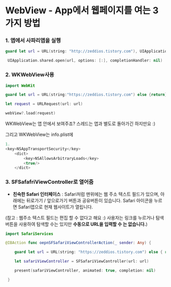 # WebView - App에서 웹페이지를 여는 3가지 방법

### 1. 앱에서 사파리앱을 실행

```swift
guard let url = URL(string: "http://zeddios.tistory.com"), UIApplication.shared.canOpenURL(url) else { return }

 UIApplication.shared.open(url, options: [:], completionHandler: nil)

```

### 2. WKWebView사용

```swift
import WebKit

guard let url = URL(string:"https://zeddios.tistory.com") else {return}

let request = URLRequest(url: url)

webView?.load(request)

```

WKWebView는 앱 안에서 보여주죠? 스레드는 앱과 별도로 돌아가긴 하지만요 :)

그리고 WKWebView는 info.plist에

```swift
1.
<key>NSAppTransportSecurity</key>
    <dict>
        <key>NSAllowsArbitraryLoads</key>
        <true/>
    </dict>
```

### 3. SFSafafriViewController로 열어줌

- **친숙한 Safari 인터페이스** : Safari처럼 맨위에는 웹 주소 텍스트 필드가 있으며, 아래에는 뒤로가기 / 앞으로가기 버튼과 공유버튼이 있습니다. Safari 아이콘을 누르면 Safari앱으로 현재 웹사이트가 열립니다.

(참고 : 웹주소 텍스트 필드는 편집 할 수 없다고 해요 :) 사용자는 링크를 누르거나 탐색버튼을 사용하여 탐색할 수는 있지만 **수동으로 URL을 입력할 수 는 없습니다.**)

```swift
import SafariServices

@IBAction func oepnSFSafariViewControllerAction(_ sender: Any) {

    guard let url = URL(string: "https://zeddios.tistory.com") else { return }

    let safariViewController = SFSafariViewController(url: url)

    present(safariViewController, animated: true, completion: nil)

 }
```
